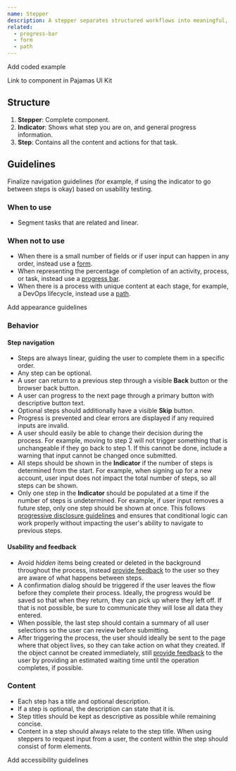 ```yaml
---
name: Stepper
description: A stepper separates structured workflows into meaningful, ordered steps.
related:
  - progress-bar
  - form
  - path
---
```


<todo>Add coded example</todo>

<todo>Link to component in Pajamas UI Kit</todo>

## Structure

<figure-img alt="Numbered diagram of a stepper structure" label="Stepper structure" src="/img/stepper-structure.svg"></figure-img>

1. **Stepper**: Complete component.
1. **Indicator**: Shows what step you are on, and general progress information.
1. **Step**: Contains all the content and actions for that task.

## Guidelines

<todo>Finalize navigation guidelines (for example, if using the indicator to go between steps is okay) based on usability testing.</todo>

### When to use

- Segment tasks that are related and linear.

### When not to use

- When there is a small number of fields or if user input can happen in any order, instead use a [form](/patterns/forms).
- When representing the percentage of completion of an activity, process, or task, instead use a [progress bar](/components/progress-bar).
- When there is a process with unique content at each stage, for example, a DevOps lifecycle, instead use a [path](/components/path).

<todo>Add appearance guidelines</todo>

### Behavior

#### Step navigation
- Steps are always linear, guiding the user to complete them in a specific order.
- Any step can be optional.
- A user can return to a previous step through a visible **Back** button or the browser back button.
- A user can progress to the next page through a primary button with descriptive button text. 
- Optional steps should additionally have a visible **Skip** button.
- Progress is prevented and clear errors are displayed if any required inputs are invalid.
- A user should easily be able to change their decision during the process. For example, moving to step 2 will not trigger something that is unchangeable if they go back to step 1. If this cannot be done, include a warning that input cannot be changed once submitted.
- All steps should be shown in the **Indicator** if the number of steps is determined from the start. For example, when signing up for a new account, user input does not impact the total number of steps, so all steps can be shown. 
- Only one step in the **Indicator** should be populated at a time if the number of steps is undetermined. For example, if user input removes a future step, only one step should be shown at once. This follows [progressive disclosure guidelines](/usability/progressive-disclosure) and ensures that conditional logic can work properly without impacting the user's ability to navigate to previous steps.

#### Usability and feedback
- Avoid _hidden_ items being created or deleted in the background throughout the process, instead [provide feedback](/usability/saving-and-feedback) to the user so they are aware of what happens between steps.
- A confirmation dialog should be triggered if the user leaves the flow before they complete their process. Ideally, the progress would be saved so that when they return, they can pick up where they left off. If that is not possible, be sure to communicate they will lose all data they entered.
- When possible, the last step should contain a summary of all user selections so the user can review before submitting.
- After triggering the process, the user should ideally be sent to the page where that object lives, so they can take action on what they created. If the object cannot be created immediately, still [provide feedback](/usability/saving-and-feedback) to the user by providing an estimated waiting time until the operation completes, if possible.


### Content

- Each step has a title and optional description.
- If a step is optional, the description can state that it is.
- Step titles should be kept as descriptive as possible while remaining concise.
- Content in a step should always relate to the step title. When using steppers to request input from a user, the content within the step should consist of form elements.

<todo>Add accessibility guidelines</todo>

